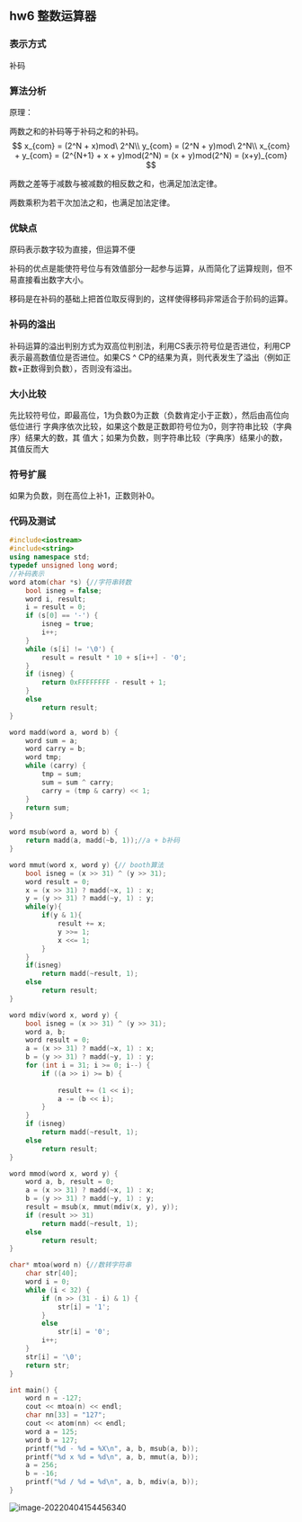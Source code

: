 ## hw6 整数运算器

### 表示方式

补码

### 算法分析

原理：

两数之和的补码等于补码之和的补码。
$$
x_{com} = (2^N + x)mod\ 2^N\\
y_{com} = (2^N + y)mod\ 2^N\\
x_{com} + y_{com} = (2^{N+1} + x + y)mod(2^N) = (x + y)mod(2^N) = (x+y)_{com}
$$


两数之差等于减数与被减数的相反数之和，也满足加法定律。

两数乘积为若干次加法之和，也满足加法定律。

### 优缺点 

原码表示数字较为直接，但运算不便

补码的优点是能使符号位与有效值部分一起参与运算，从而简化了运算规则，但不易直接看出数字大小。

移码是在补码的基础上把首位取反得到的，这样使得移码非常适合于阶码的运算。 

### 补码的溢出 

补码运算的溢出判别方式为双高位判别法，利用CS表示符号位是否进位，利用CP表示最高数值位是否进位。如果CS ^ CP的结果为真，则代表发生了溢出（例如正数+正数得到负数），否则没有溢出。

### 大小比较 

先比较符号位，即最高位，1为负数0为正数（负数肯定小于正数），然后由高位向低位进行 字典序依次比较，如果这个数是正数即符号位为0，则字符串比较（字典序）结果大的数，其 值大；如果为负数，则字符串比较（字典序）结果小的数，其值反而大

### 符号扩展

如果为负数，则在高位上补1，正数则补0。

### 代码及测试

```c++
#include<iostream>
#include<string>
using namespace std;
typedef unsigned long word;
//补码表示
word atom(char *s) {//字符串转数
	bool isneg = false;
	word i, result;
	i = result = 0;
	if (s[0] == '-') {
		isneg = true;
		i++;
	}
	while (s[i] != '\0') {
		result = result * 10 + s[i++] - '0';
	}
	if (isneg) {
		return 0xFFFFFFFF - result + 1;
	}
	else
		return result;
}

word madd(word a, word b) {
	word sum = a;
	word carry = b;
	word tmp;
	while (carry) {
		tmp = sum;
		sum = sum ^ carry;
		carry = (tmp & carry) << 1;
	}
	return sum;
}

word msub(word a, word b) {
	return madd(a, madd(~b, 1));//a + b补码
}

word mmut(word x, word y) {// booth算法 
	bool isneg = (x >> 31) ^ (y >> 31);
	word result = 0;
	x = (x >> 31) ? madd(~x, 1) : x;
	y = (y >> 31) ? madd(~y, 1) : y;
	while(y){
		if(y & 1){
			result += x;
			y >>= 1;
			x <<= 1;
		}
	}
	if(isneg) 
		return madd(~result, 1);
	else
		return result;
}

word mdiv(word x, word y) {
	bool isneg = (x >> 31) ^ (y >> 31);
	word a, b;
	word result = 0;
	a = (x >> 31) ? madd(~x, 1) : x;
	b = (y >> 31) ? madd(~y, 1) : y;
	for (int i = 31; i >= 0; i--) {
		if ((a >> i) >= b) {
			
			result += (1 << i);
			a -= (b << i);
		}
	}
	if (isneg)
		return madd(~result, 1);
	else
		return result;
}

word mmod(word x, word y) {
	word a, b, result = 0;
	a = (x >> 31) ? madd(~x, 1) : x;
	b = (y >> 31) ? madd(~y, 1) : y;
	result = msub(x, mmut(mdiv(x, y), y));
	if (result >> 31)
		return madd(~result, 1);
	else
		return result;
}

char* mtoa(word n) {//数转字符串
	char str[40];
	word i = 0;
	while (i < 32) {
		if (n >> (31 - i) & 1) {
			str[i] = '1';
		}
		else
			str[i] = '0';
		i++;
	}
	str[i] = '\0';
	return str;
}

int main() {
	word n = -127;
	cout << mtoa(n) << endl;
	char nn[33] = "127";
	cout << atom(nn) << endl;
	word a = 125;
	word b = 127;
	printf("%d - %d = %X\n", a, b, msub(a, b));
	printf("%d x %d = %d\n", a, b, mmut(a, b));
	a = 256;
	b = -16;
	printf("%d / %d = %d\n", a, b, mdiv(a, b));
}

```

![image-20220404154456340](C:\Users\lenovo\AppData\Roaming\Typora\typora-user-images\image-20220404154456340.png)

